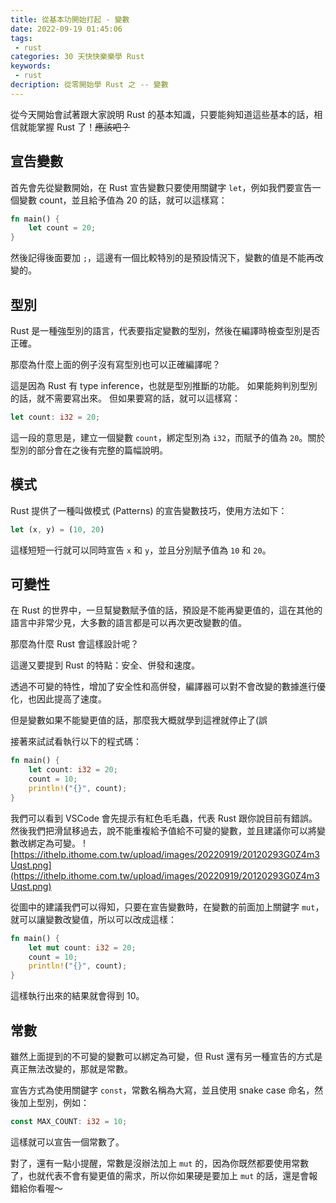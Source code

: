 ```yaml
---
title: 從基本功開始打起 - 變數
date: 2022-09-19 01:45:06
tags:
 - rust
categories: 30 天快快樂樂學 Rust
keywords:
 - rust
decription: 從零開始學 Rust 之 -- 變數
---
```


從今天開始會試著跟大家說明 Rust 的基本知識，只要能夠知道這些基本的話，相信就能掌握 Rust 了！~~應該吧？~~

## 宣告變數

首先會先從變數開始，在 Rust 宣告變數只要使用關鍵字 `let`，例如我們要宣告一個變數 count，並且給予值為 20 的話，就可以這樣寫：

```rust
fn main() {
    let count = 20;
}
```

然後記得後面要加 `;`，這邊有一個比較特別的是預設情況下，變數的值是不能再改變的。

## 型別

Rust 是一種強型別的語言，代表要指定變數的型別，然後在編譯時檢查型別是否正確。

那麼為什麼上面的例子沒有寫型別也可以正確編譯呢？

這是因為 Rust 有 type inference，也就是型別推斷的功能。
如果能夠判別型別的話，就不需要寫出來。
但如果要寫的話，就可以這樣寫：

```rust
let count: i32 = 20;
```

這一段的意思是，建立一個變數 `count`，綁定型別為 `i32`，而賦予的值為 `20`。關於型別的部分會在之後有完整的篇幅說明。

## 模式

Rust 提供了一種叫做模式 (Patterns) 的宣告變數技巧，使用方法如下：

```rust
let (x, y) = (10, 20)
```

這樣短短一行就可以同時宣告 `x` 和 `y`，並且分別賦予值為 `10` 和 `20`。

## 可變性

在 Rust 的世界中，一旦幫變數賦予值的話，預設是不能再變更值的，這在其他的語言中非常少見，大多數的語言都是可以再次更改變數的值。

那麼為什麼 Rust 會這樣設計呢？

這邊又要提到 Rust 的特點：安全、併發和速度。

透過不可變的特性，增加了安全性和高併發，編譯器可以對不會改變的數據進行優化，也因此提高了速度。

但是變數如果不能變更值的話，那麼我大概就學到這裡就停止了(誤

接著來試試看執行以下的程式碼：

```rust
fn main() {
    let count: i32 = 20;
    count = 10;
    println!("{}", count);
}
```

我們可以看到 VSCode 會先提示有紅色毛毛蟲，代表 Rust 跟你說目前有錯誤。
然後我們把滑鼠移過去，說不能重複給予值給不可變的變數，並且建議你可以將變數改綁定為可變。
![https://ithelp.ithome.com.tw/upload/images/20220919/20120293G0Z4m3Uqst.png](https://ithelp.ithome.com.tw/upload/images/20220919/20120293G0Z4m3Uqst.png)

從圖中的建議我們可以得知，只要在宣告變數時，在變數的前面加上關鍵字 `mut`，就可以讓變數改變值，所以可以改成這樣：

```rust
fn main() {
    let mut count: i32 = 20;
    count = 10;
    println!("{}", count);
}
```

這樣執行出來的結果就會得到 10。

## 常數

雖然上面提到的不可變的變數可以綁定為可變，但 Rust 還有另一種宣告的方式是真正無法改變的，那就是常數。

宣告方式為使用關鍵字 `const`，常數名稱為大寫，並且使用 snake case 命名，然後加上型別，例如：

```rust
const MAX_COUNT: i32 = 10;
```

這樣就可以宣告一個常數了。

對了，還有一點小提醒，常數是沒辦法加上 `mut` 的，因為你既然都要使用常數了，也就代表不會有變更值的需求，所以你如果硬是要加上 `mut` 的話，還是會報錯給你看喔～
